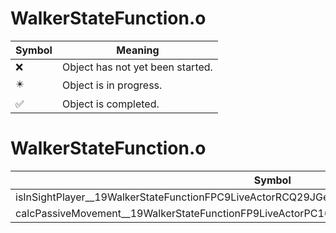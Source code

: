 # WalkerStateFunction.o
| Symbol | Meaning 
| ------------- | ------------- 
| :x: | Object has not yet been started. 
| :eight_pointed_black_star: | Object is in progress. 
| :white_check_mark: | Object is completed. 


# WalkerStateFunction.o
| Symbol | Decompiled? |
| ------------- | ------------- |
| isInSightPlayer__19WalkerStateFunctionFPC9LiveActorRCQ29JGeometry8TVec3&lt;f&gt;PC16WalkerStateParam | :x: |
| calcPassiveMovement__19WalkerStateFunctionFP9LiveActorPC16WalkerStateParam | :x: |
